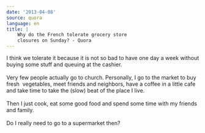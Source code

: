 ```yaml
---
date: '2013-04-08'
source: quora
language: en
title: |
    Why do the French tolerate grocery store
    closures on Sunday? - Quora
---
```


I think we tolerate it because it is not so bad to have one day a week
without buying some stuff and queuing at the cashier.\
\
Very few people actually go to church. Personally, I go to the market to
buy fresh  vegetables, meet friends and neighbors, have a coffee in a
little cafe and take time to take the (slow) beat of the place I live.\
\
Then I just cook, eat some good food and spend some time with my friends
and family.\
\
Do I really need to go to a supermarket then?
